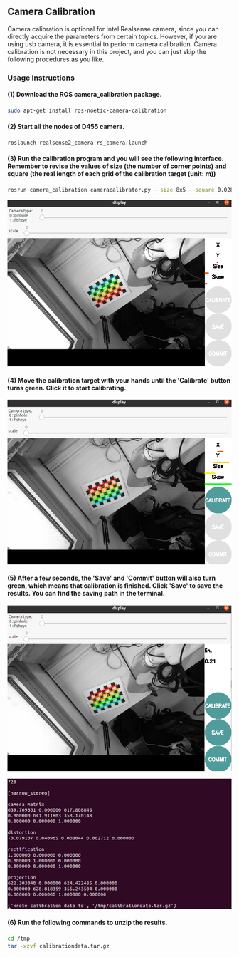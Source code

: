 ## Camera Calibration

Camera calibration is optional for Intel Realsense camera, since you can directly acquire the parameters from certain topics. However, if you are using usb camera, it is essential to perform camera calibration. Camera calibration is not necessary in this project, and you can just skip the following procedures as you like.  

### Usage Instructions

#### (1) Download the ROS camera_calibration package.

```bash
sudo apt-get install ros-noetic-camera-calibration
```

#### (2) Start all the nodes of D455 camera.

```bash
roslaunch realsense2_camera rs_camera.launch
```

#### (3) Run the calibration program and you will see the following interface. Remember to revise the values of size (the number of corner points) and square (the real length of each grid of the calibration target (unit: m))

```bash
rosrun camera_calibration cameracalibrator.py --size 8x5 --square 0.0285 image:=camera/color/image_raw camera:=/camera/color/camera_info --no-service-check
```

<p align="center"><img src="https://github.com/HenryWJL/RGB-D_Camera_Based_Robotic_Grasping_Project/blob/main/Camera_calibration/Img/Img1.png" /></p>

#### (4) Move the calibration target with your hands until the 'Calibrate' button turns green. Click it to start calibrating.

<p align="center"><img src="https://github.com/HenryWJL/RGB-D_Camera_Based_Robotic_Grasping_Project/blob/main/Camera_calibration/Img/Img2.png" /></p>

#### (5) After a few seconds, the 'Save' and 'Commit' button will also turn green, which means that calibration is finished. Click 'Save' to save the results. You can find the saving path in the terminal.

<p align="center"><img src="https://github.com/HenryWJL/RGB-D_Camera_Based_Robotic_Grasping_Project/blob/main/Camera_calibration/Img/Img3.png" /></p>
<p align="center"><img src="https://github.com/HenryWJL/RGB-D_Camera_Based_Robotic_Grasping_Project/blob/main/Camera_calibration/Img/Img4.png" /></p>

#### (6) Run the following commands to unzip the results.

```bash
cd /tmp
tar -xzvf calibrationdata.tar.gz
```
